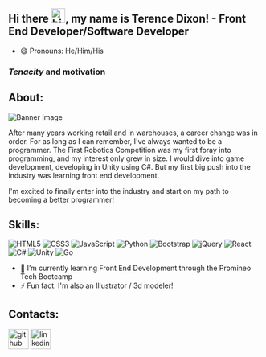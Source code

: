 ## Hi there <img src="https://user-images.githubusercontent.com/1303154/88677602-1635ba80-d120-11ea-84d8-d263ba5fc3c0.gif" width="28px" height="28px" alt="hi">, my name is Terence Dixon! - Front End Developer/Software Developer
- 😄 Pronouns: He/Him/His 
### *Tenacity* and **motivation**
## **About**:

![Banner Image](https://user-images.githubusercontent.com/12488175/185210039-c400cf95-a050-43a1-8950-f9aa526f2fa2.png)

After many years working retail and in warehouses, a career change was in order. For as long as I can remember, I've always wanted to be a programmer. The First Robotics Competition was my first foray into programming, and my interest only grew in size. I would dive into game development, developing in Unity using C#. But my first big push into the industry was learning front end development.

I'm excited to finally enter into the industry and start on my path to becoming a better programmer! 

## Skills:  

 ![HTML5](https://img.shields.io/badge/html5-%23E34F26.svg?style=for-the-badge&logo=html5&logoColor=white)
 ![CSS3](https://img.shields.io/badge/css3-%231572B6.svg?style=for-the-badge&logo=css3&logoColor=white)
 ![JavaScript](https://img.shields.io/badge/javascript-%23323330.svg?style=for-the-badge&logo=javascript&logoColor=%23F7DF1E)
 ![Python](https://img.shields.io/badge/python-3670A0?style=for-the-badge&logo=python&logoColor=ffdd54)
 ![Bootstrap](https://img.shields.io/badge/bootstrap-%23563D7C.svg?style=for-the-badge&logo=bootstrap&logoColor=white)
 ![jQuery](https://img.shields.io/badge/jquery-%230769AD.svg?style=for-the-badge&logo=jquery&logoColor=white)
 ![React](https://img.shields.io/badge/react-%2320232a.svg?style=for-the-badge&logo=react&logoColor=%2361DAFB)
 ![C#](https://img.shields.io/badge/c%23-%23239120.svg?style=for-the-badge&logo=c-sharp&logoColor=white)
 ![Unity](https://img.shields.io/badge/unity-%23000000.svg?style=for-the-badge&logo=unity&logoColor=white)
 ![Go](https://img.shields.io/badge/go-%2300ADD8.svg?style=for-the-badge&logo=go&logoColor=white)


- 🌱 I’m currently learning Front End Development through the Promineo Tech Bootcamp 
- ⚡ Fun fact: I'm also an Illustrator / 3d modeler! 


## Contacts:
[<img src='https://cdn.jsdelivr.net/npm/simple-icons@3.0.1/icons/github.svg' alt='github' height='40'>](https://github.com/ObsidianAsphodel)  [<img src='https://cdn.jsdelivr.net/npm/simple-icons@3.0.1/icons/linkedin.svg' alt='linkedin' height='40'>](https://www.linkedin.com/in/https://www.linkedin.com/in/terencedixon//)  


